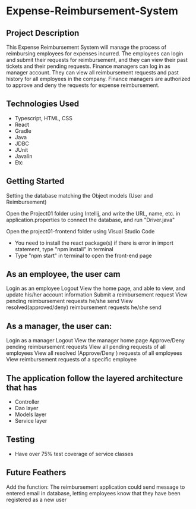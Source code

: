 # Expense-Reimbursement-System

## Project Description

This Expense Reimbursement System will manage the process of reimbursing employees for expenses incurred. The employees can login and submit their requests for reimbursement, and they can view their past tickets and their pending requests. Finance managers can log in as manager account. They can view all reimbursement requests and past history for all employees in the company. Finance managers are authorized to approve and deny the requests for expense reimbursement.

## Technologies Used

* Typescript, HTML, CSS
* React
* Gradle
* Java
* JDBC
* JUnit
* Javalin
* Etc

## Getting Started
Setting the database matching the Object models (User and Reimbursement) 

Open the Project01 folder using Intellij, and write the URL, name, etc. in application.properties to connect the database, and run "Driver.java"

Open the project01-frontend folder using Visual Studio Code
- You need to install the react package(s) if there is error in import statement, type "npm install" in terminal
- Type "npm start" in terminal to open the front-end page

## As an employee, the user cam 
Login as an employee
Logout
View the home page, and able to view, and update his/her account information 
Submit a reimbursement request
View pending reimbursement requests he/she send 
View resolved(approved/deny) reimbursement requests he/she send

## As a manager, the user can:
Login as a manager 
Logout
View the manager home page
Approve/Deny pending reimbursement requests
View all pending requests of all employees
View all resolved (Approve/Deny ) requests of all employees
View reimbursement requests of a specific employee

## The application follow the layered architecture that has 
- Controller
- Dao layer
- Models layer
- Service layer

##  Testing
- Have over 75% test coverage of service classes

## Future Feathers
Add the function: 
The reimbursement application could send message to entered email in database, letting employees know that they have been registered as a new user

